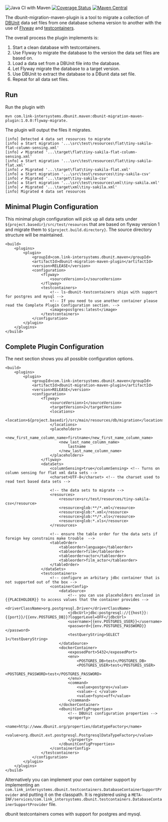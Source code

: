 ![Java CI with Maven](https://github.com/link-intersystems/dbunit-migration-maven-plugin/workflows/Java%20CI%20with%20Maven/badge.svg)
[![Coverage Status](https://coveralls.io/repos/github/link-intersystems/dbunit-migration-maven-plugin/badge.svg?branch=master)](https://coveralls.io/github/link-intersystems/dbunit-migration-maven-plugin?branch=master)
[![Maven Central](https://img.shields.io/maven-central/v/com.link-intersystems.dbunit.maven/dbunit-migration-maven-plugin)](https://mvnrepository.com/artifact/com.link-intersystems.dbunit.maven)

The dbunit-migration-maven-plugin is a tool to migrate a collection of [DBUnit](http://dbunit.sourceforge.net/) data set files from one database schema
version to another with the use of [Flyway](https://flywaydb.org/) and [testcontainers](https://www.testcontainers.org/).

The overall process the plugin implements is:

1. Start a clean database with testcontainers.
2. Use Flyway to migrate the database to the version the data set files are based on.
3. Load a data set from a DBUnit file into the database.
4. Let Flyway migrate the database to a target version.
5. Use DBUnit to extract the database to a DBunit data set file.
6. Repeat for all data set files.

## Run

Run the plugin with

```
mvn com.link-intersystems.dbunit.maven:dbunit-migration-maven-plugin:1.0.0:flyway-migrate.
```

The plugin will output the files it migrates.

```shell
[info] Detected 4 data set resources to migrate
[info] ♻︎ Start migration '...\src\test\resources\flat\tiny-sakila-flat-column-sensing.xml'
[info] ✔︎ Migrated '...\target\flat\tiny-sakila-flat-column-sensing.xml'
[info] ♻︎ Start migration '...\src\test\resources\flat\tiny-sakila-flat.xml'
[info] ✔︎ Migrated '...\target\flat\tiny-sakila-flat.xml'
[info] ♻︎ Start migration '...\src\test\resources\tiny-sakila-csv'
[info] ✔︎ Migrated '...\target\tiny-sakila-csv'
[info] ♻︎ Start migration '...\src\test\resources\xml\tiny-sakila.xml'
[info] ✔︎ Migrated '...\target\xml\tiny-sakila.xml'
[info] Migrated 4 data set resources 
```

## Minimal Plugin Configuration

This minimal plugin configuration will pick up all data sets under `${project.basedir}/src/test/resources`
that are based on flyway version 1 and migrate them to `${project.build.directory}`. The source directory structure will
be maintained.

```
<build>
    <plugins>
        <plugin>
            <groupId>com.link-intersystems.dbunit.maven</groupId>
            <artifactId>dbunit-migration-maven-plugin</artifactId>
            <version>RELEASE</version>
            <configuration>
                <flyway>
                    <sourceVersion>1</sourceVersion>
                </flyway>
                <testcontainers>
                    <!-- ls-dbunit-testcontainers ships with support for postgres and mysql -->
                    <!-- If you need to use another container please read the Complete Plugin Configuration section. -->
                    <image>postgres:latest</image>
                </testcontainers>
            </configuration>
        </plugin>
    </plugins>
</build>
```

## Complete Plugin Configuration

The next section shows you all possible configuration options.

```
<build>
    <plugins>
        <plugin>
            <groupId>com.link-intersystems.dbunit.maven</groupId>
            <artifactId>dbunit-migration-maven-plugin</artifactId>
            <version>RELEASE</version>
            <configuration>
                <flyway>
                    <sourceVersion>1</sourceVersion>
                    <targetVersion>2</targetVersion>
			        <locations>
					    <location>${project.basedir}/src/main/resources/db/migration</location>
					</locations>
                    <placeholders>
                        <new_first_name_column_name>firstname</new_first_name_column_name>
                        <new_last_name_column_name>
                            lastname
                        </new_last_name_column_name>
                    </placeholders>
                </flyway>
                <dataSets>
                    <columnSensing>true</columnSensing> <!-- Turns on column sensing for flat xml data sets -->
                    <charset>UTF-8</charset> <!-- the charset used to read text based data sets -->
                    
                    <!-- the data sets to migrate --> 
                    <resources>
                        <resource>src/test/resources/tiny-sakila-csv</resource>
                        <resource>glob:**/*.xml</resource>
                        <resource>glob:*.xml</resource>
                        <resource>glob:**/*.xls</resource>
                        <resource>glob:*.xls</resource>
                    </resources>
                    
                    <!-- ensure the table order for the data sets if foreign key constrains make trouble  -->
                    <tableOrder>
                        <tableorder>language</tableorder>
                        <tableorder>film</tableorder>
                        <tableorder>actor</tableorder>
                        <tableorder>film_actor</tableorder>
                    </tableOrder>
                </dataSets>
                <testcontainers>
                    <!-- configure an arbitary jdbc container that is not supported out of the box -->
                    <containerConfig>
                        <dataSource>
                            <!-- you can use placeholders enclosed in {{PLACEHOLDER}} to access values that the container provides -->
                            <driverClassName>org.postgresql.Driver</driverClassName>
                            <jdbcUrl>jdbc:postgresql://{{host}}:{{port}}/{{env.POSTGRES_DB}}?loggerLevel=OFF</jdbcUrl>
                            <username>{{env.POSTGRES_USER}}</username>
                            <password>{{env.POSTGRES_PASSWORD}}</password>
                            <testQueryString>SELECT 1</testQueryString>
                        </dataSource>
                        <dockerContainer>
                            <exposedPort>5432</exposedPort>
                            <env>
                                <POSTGRES_DB>test</POSTGRES_DB>
                                <POSTGRES_USER>test</POSTGRES_USER>
                                <POSTGRES_PASSWORD>test</POSTGRES_PASSWORD>
                            </env>
                            <command>
                                <value>postgres</value>
                                <value>-c </value>
                                <value>fsync=off</value>
                            </command>
                        </dockerContainer>
                        <dbunitConfigProperties>
                            <!-- DBUnit configuration properties -->
                            <property>
                                <name>http://www.dbunit.org/properties/datatypeFactory</name>
                                <value>org.dbunit.ext.postgresql.PostgresqlDataTypeFactory</value>
                            </property>
                        </dbunitConfigProperties>
                    </containerConfig>
                </testcontainers>
            </configuration>
        </plugin>
    </plugins>
</build>
```

Alternatively you can implement your own container support by implementing an 
`com.link_intersystems.dbunit.testcontainers.DatabaseContainerSupportProvider` 
and putting it on the classpath. It is registered using a `META-INF/services/com.link_intersystems.dbunit.testcontainers.DatabaseContainerSupportProvider`
file. 

dbunit testcontainers comes with support for postgres and mysql.